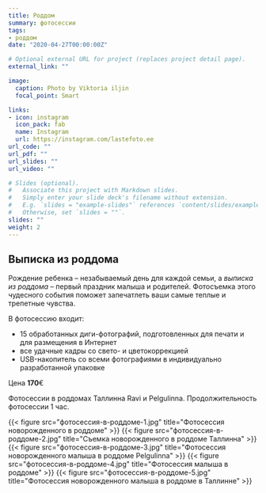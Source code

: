 ```yaml
---
title: Роддом
summary: фотосессии
tags:
- роддом
date: "2020-04-27T00:00:00Z"

# Optional external URL for project (replaces project detail page).
external_link: ""

image:
  caption: Photo by Viktoria iljin
  focal_point: Smart

links:
- icon: instagram
  icon_pack: fab
  name: Instagram 
  url: https://instagram.com/lastefoto.ee
url_code: ""
url_pdf: ""
url_slides: ""
url_video: ""

# Slides (optional).
#   Associate this project with Markdown slides.
#   Simply enter your slide deck's filename without extension.
#   E.g. `slides = "example-slides"` references `content/slides/example-slides.md`.
#   Otherwise, set `slides = ""`.
slides: ""
weight: 2
---
```


## Выписка из роддома
Рождение ребенка – незабываемый день для каждой семьи, а _выписка из роддома_ – первый праздник малыша и родителей. Фотосъемка этого чудесного события поможет запечатлеть ваши самые теплые и трепетные чувства.

В фотосессию входит:
* 15 обработанных диги-фотографий, подготовленных для печати и для размещения в Интернет
* все удачные кадры со свето- и цветокоррекцией
* USB-накопитель со всеми фотографиями в индивидуально разработанной упаковке

Цена **170**€

Фотосессии в роддомах Таллинна  Ravi и Pelgulinna. Продолжительность фотосессии 1 час. 

{{< figure src="фотосессия-в-роддоме-1.jpg" title="Фотосессия новорожденного в роддоме" >}}
{{< figure src="фотосессия-в-роддоме-2.jpg" title="Съемка новорожденного в роддоме Таллинна" >}}
{{< figure src="фотосессия-в-роддоме-3.jpg" title="Фотосессия новорожденного малыша в роддоме Pelgulinna" >}}
{{< figure src="фотосессия-в-роддоме-4.jpg" title="Фотосессия малыша в роддоме" >}}
{{< figure src="фотосессия-в-роддоме-5.jpg" title="Фотосессия новорожденного малыша в роддоме в Таллинне" >}}

